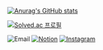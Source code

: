 [![Anurag's GitHub stats](https://github-readme-stats.vercel.app/api?username=essential2189&show_icons=true&theme=tokyonight)](https://github.com/anuraghazra/github-readme-stats)

[![Solved.ac
프로필](http://mazassumnida.wtf/api/v2/generate_badge?boj=essential2189)](https://solved.ac/malkoring)

![Email](https://img.shields.io/badge/essential2189@gmail.com-4285F4?style=for-the-badge&logo=google&logoColor=black)
[![Notion](https://img.shields.io/badge/notion-notion.so/essential-2189/TIL/-%23333?labelColor=%23aaa)](https://essential-2189.notion.site/CS-b50e3c17b9734932987e3d6bf4762f48)
[![Instagram](https://img.shields.io/badge/instagram-E4405F?style=flat-square&logo=instagram&logoColor=white)](https://www.instagram.com/essential.lll8/)
